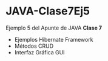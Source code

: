 # JAVA-Clase7Ej5
<p>Ejemplo 5 del Apunte de JAVA <b>Clase 7</b> </p> 
<ul>
  <li> Ejemplos Hibernate Framework</li>
  <li> Métodos CRUD </li>
  <li> Interfaz Gráfica GUI </li>
</ul>
